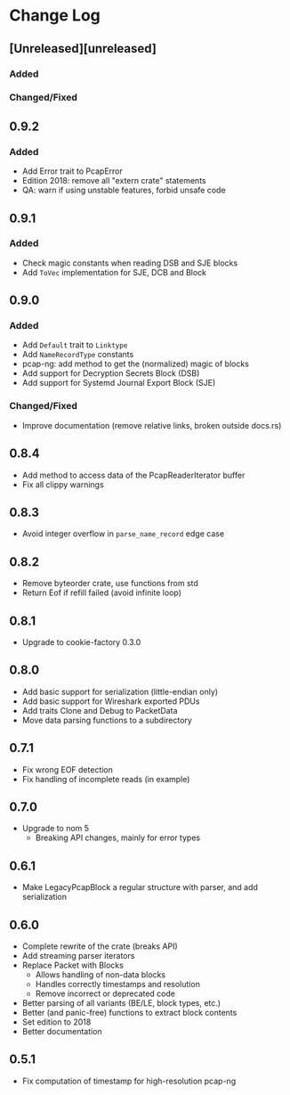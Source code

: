 # Change Log

## [Unreleased][unreleased]

### Added

### Changed/Fixed

## 0.9.2

### Added

- Add Error trait to PcapError
- Edition 2018: remove all "extern crate" statements
- QA: warn if using unstable features, forbid unsafe code

## 0.9.1

### Added

- Check magic constants when reading DSB and SJE blocks
- Add `ToVec` implementation for SJE, DCB and Block

## 0.9.0

### Added

- Add `Default` trait to `Linktype`
- Add `NameRecordType` constants
- pcap-ng: add method to get the (normalized) magic of blocks
- Add support for Decryption Secrets Block (DSB)
- Add support for Systemd Journal Export Block (SJE)

### Changed/Fixed

- Improve documentation (remove relative links, broken outside docs.rs)

## 0.8.4

- Add method to access data of the PcapReaderIterator buffer
- Fix all clippy warnings

## 0.8.3

- Avoid integer overflow in `parse_name_record` edge case

## 0.8.2

- Remove byteorder crate, use functions from std
- Return Eof if refill failed (avoid infinite loop)

## 0.8.1

- Upgrade to cookie-factory 0.3.0

## 0.8.0

- Add basic support for serialization (little-endian only)
- Add basic support for Wireshark exported PDUs
- Add traits Clone and Debug to PacketData
- Move data parsing functions to a subdirectory

## 0.7.1

- Fix wrong EOF detection
- Fix handling of incomplete reads (in example)

## 0.7.0

- Upgrade to nom 5
  - Breaking API changes, mainly for error types

## 0.6.1

- Make LegacyPcapBlock a regular structure with parser, and add serialization

## 0.6.0

- Complete rewrite of the crate (breaks API)
- Add streaming parser iterators
- Replace Packet with Blocks
  - Allows handling of non-data blocks
  - Handles correctly timestamps and resolution
  - Remove incorrect or deprecated code
- Better parsing of all variants (BE/LE, block types, etc.)
- Better (and panic-free) functions to extract block contents
- Set edition to 2018
- Better documentation

## 0.5.1

- Fix computation of timestamp for high-resolution pcap-ng

